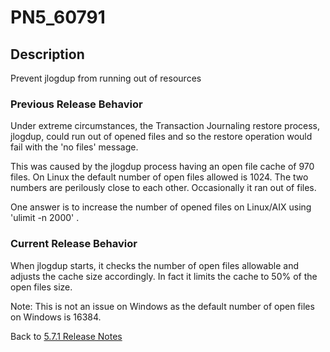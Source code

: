 # PN5_60791

<PageHeader />

## Description

Prevent jlogdup from running out of resources

### Previous Release Behavior

Under extreme circumstances, the Transaction Journaling restore process, jlogdup, could run out of opened files and so the restore operation would fail with the 'no files' message.

This was caused by the jlogdup process having an open file cache of 970 files. On Linux the default number of open files allowed is 1024. The two numbers are perilously close to each other. Occasionally it ran out of files.

One answer is to increase the number of opened files on Linux/AIX using 'ulimit -n 2000' .

### Current Release Behavior

When jlogdup starts, it checks the number of open files allowable and adjusts the cache size accordingly. In fact it limits the cache to 50% of the open files size.

Note: This is not an issue on Windows as the default number of open files on Windows is 16384.

Back to [5.7.1 Release Notes](./../jbase-5.7.1-release-notes/README.md)

<PageFooter />
